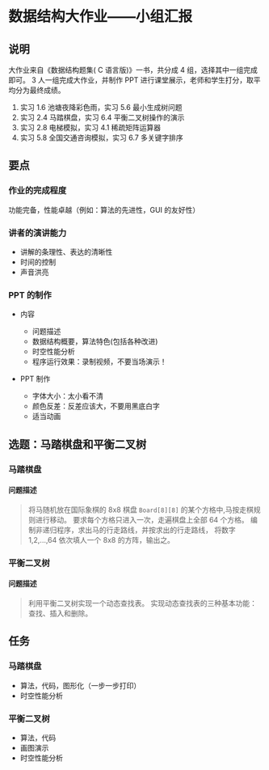 # 数据结构大作业——小组汇报

## 说明

大作业来自《数据结构题集( C 语言版)》一书，共分成 4 组，选择其中一组完成即可。
3 人一组完成大作业，并制作 PPT 进行课堂展示，老师和学生打分，取平均分为最终成绩。

1. 实习 1.6 池塘夜降彩色雨，实习 5.6 最小生成树问题
2. 实习 2.4 马踏棋盘，实习 6.4 平衡二叉树操作的演示
3. 实习 2.8 电梯模拟，实习 4.1 稀疏矩阵运算器
4. 实习 5.8 全国交通咨询模拟，实习 6.7 多关键字排序

## 要点

### 作业的完成程度

功能完备，性能卓越（例如：算法的先进性，GUI 的友好性）

### 讲者的演讲能力

- 讲解的条理性、表达的清晰性
- 时间的控制
- 声音洪亮

### PPT 的制作

- 内容
  - 问题描述
  - 数据结构概要，算法特色(包括各种改进)
  - 时空性能分析
  - 程序运行效果：录制视频，不要当场演示！

- PPT 制作
  - 字体大小：太小看不清
  - 颜色反差：反差应该大，不要用黑底白字
  - 适当动画

## 选题：马踏棋盘和平衡二叉树

### 马踏棋盘

#### 问题描述

>将马随机放在国际象棋的 8x8 棋盘 `Board[8][8]` 的某个方格中,马按走棋规则进行移动。
>要求每个方格只进入一次，走遍棋盘上全部 64 个方格。
>编制非递归程序，求出马的行走路线，并按求出的行走路线，
>将数字 1,2,...,64 依次填人一个 8x8 的方阵，输出之。

### 平衡二叉树

#### 问题描述

>利用平衡二叉树实现一个动态查找表。
>实现动态查找表的三种基本功能：查找、插入和删除。

## 任务

### 马踏棋盘

- 算法，代码，图形化（一步一步打印）
- 时空性能分析

### 平衡二叉树

- 算法，代码
- 画图演示
- 时空性能分析
